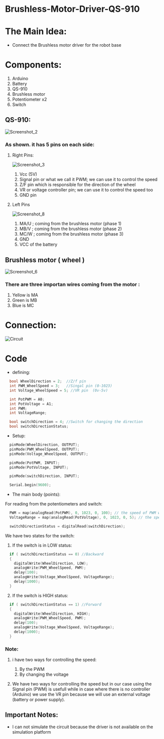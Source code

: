 # Brushless-Motor-Driver-QS-910


# The Main Idea:

* Connect the Brushless motor driver for the robot base 

# Components:

1. Arduino
2. Battery
3. QS-910 
4. Brushless motor
5. Potentiometer x2
6. Switch

## QS-910:

![Screenshot_2](https://user-images.githubusercontent.com/85455361/128207243-51a803b3-19b3-4222-bbb5-a3185b148eb0.jpg)


### As shown. it has 5 pins on each side:
1. Right Pins:

    ![Screenshot_3](https://user-images.githubusercontent.com/85455361/128218201-235e4930-5a46-429e-bacf-8433091b8640.jpg)
    
    1. Vcc (5V)
    2. Signal pin or what we call it PWM; we can use it to control the speed
    3. Z/F pin which is responsible for the direction of the wheel 
    4. VR or voltage controller pin; we can use it to control the speed too
    5. GND pin


2. Left Pins
    
    ![Screenshot_8](https://user-images.githubusercontent.com/85455361/128218426-bf6f0ab8-5510-4188-b66a-d0e1c4570fe0.jpg)

    
    1. MA/U ; coming from the brushless motor (phase 1)
    2. MB/V ; coming from the brushless motor (phase 2)
    3. MC/W ; coming from the brushless motor (phase 3)
    4. GND 
    5. VCC of the battery 

## Brushless motor ( wheel )

![Screenshot_6](https://user-images.githubusercontent.com/85455361/128208710-5a3bd462-0a1d-4b7e-8416-3858e381f8c7.jpg)

### There are three importan wires coming from the motor :

1. Yellow is MA
2. Green is MB
3. Blue is MC 

# Connection:

![Circuit](https://user-images.githubusercontent.com/85455361/128220442-72357135-b3e9-4528-b7a7-227a173ab0c0.jpg)

# Code 

* defining:
``` c++  
  bool WheelDirection = 2;  //Z/f pin
  int PWM_WheelSpeed = 3;   //Singal pin (0-1023)
  int Voltage_WheelSpeed = 5; //VR pin  (0v-5v)

  int PotPWM = A0;
  int PotVoltage = A1;
  int PWM;
  int VoltageRange;

  bool switchDirection = 4; //Switch for changing the direction
  bool switchDirectionStatus;

``` 


* Setup:

``` c++
  pinMode(WheelDirection, OUTPUT);
  pinMode(PWM_WheelSpeed, OUTPUT);
  pinMode(Voltage_WheelSpeed, OUTPUT);

  pinMode(PotPWM, INPUT);
  pinMode(PotVoltage, INPUT);

  pinMode(switchDirection, INPUT);

  Serial.begin(9600);
```

* The main body (points):
  
For reading from the potentiometers and switch:
``` c++
  PWM = map(analogRead(PotPWM), 0, 1023, 0, 100); // the speed of PWM would be from (0-100)
  VoltageRange = map(analogRead(PotVoltage), 0, 1023, 0, 5); // the speed of VoltageRange would be from (0v-5v)

  switchDirectionStatus = digitalRead(switchDirection);
```
We have two states for the switch: 

1. If the switch is in LOW status:
``` c++
  if ( switchDirectionStatus == 0) //Backward
  {
    digitalWrite(WheelDirection, LOW);
    analogWrite(PWM_WheelSpeed, PWM);
    delay(100);
    analogWrite(Voltage_WheelSpeed, VoltageRange);
    delay(1000);
  }
```
2. If the switch is HIGH status: 
``` c++
  if ( switchDirectionStatus == 1) //Forward
  {
    digitalWrite(WheelDirection, HIGH);
    analogWrite(PWM_WheelSpeed, PWM);
    delay(100);
    analogWrite(Voltage_WheelSpeed, VoltageRange);
    delay(1000);
  }

``` 
### Note:

1. i have two ways for controlling the speed:
    1. By the PWM 
    2. By changing the voltage

2. We have two ways for controlling the speed but in our case using the Signal pin (PWM) is usefull while in case where there is no controller (Arduino) we use the VR pin because we will use an external voltage (battery or power supply).

## Important Notes:
* I can not simulate the circuit because the driver is not available on the simulation platform
